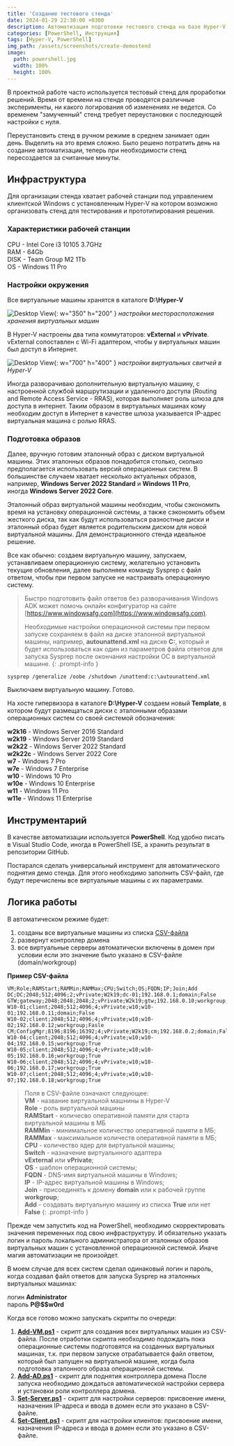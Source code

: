 ```yaml
---
title: 'Создание тестового стенда'
date: 2024-01-29 22:30:00 +0300
description: Автоматизация подготовки тестового стенда на базе Hyper-V с помощью PowerShell
categories: [PowerShell, Инструкция]
tags: [Hyper-V, PowerShell]
img_path: /assets/screenshots/create-demostend
image:
  path: powershell.jpg
  width: 100%
  height: 100%
---
```


В проектной работе часто используется тестовый стенд для проработки решений. Время от времени на стенде проводятся различные эксперименты, ни какого логирования об изменениях не ведется. Со временем "замученный" стенд требует переустановки с последующей настройки с нуля.

Переустановить стенд в ручном режиме в среднем занимает один день. Выделить на это время сложно. Было решено потратить день на создание автоматизации, теперь при необходимости стенд пересоздается за считанные минуты.


## Инфраструктура

Для организации стенда хватает рабочей станции под управлением клиентской Windows с установленным Hyper-V на котором возможно организовать стенд для тестирования и прототипирования решения.


### Характеристики рабочей станции

CPU - Intel Core i3 10105 3.7GHz <br>
RAM - 64Gb <br>
DISK - Team Group M2 1Tb <br>
OS - Windows 11 Pro <br>


### Настройки окружения

Все виртуальные машины хранятся в каталоге **D:\Hyper-V**

![Desktop View](HyperVSettings.png){: w="350" h="200" }
_настройки месторасположения хранения виртуальных машин_

В Hyper-V настроены два типа коммутаторов: **vExternal** и **vPrivate**. vExternal сопоставлен с Wi-Fi адаптером, чтобы у виртуальных машин был доступ в Интернет.

![Desktop View](VirtualSwitchManager.png){: w="700" h="400" }
_настройки виртуальных свитчей в Hyper-V_

Иногда разворачиваю дополнительную виртуальную машину, с настроенной службой маршрутизации и удаленного доступа (Routing and Remote Access Service - RRAS), которая выполняет роль шлюза для доступа в интернет. Таким образом в виртуальных машинах кому необходим доступ в Интернет в качестве шлюза указывается IP-адрес виртуальная машина с ролью RRAS.


### Подготовка образов

Далее, вручную готовим эталонный образ с диском виртуальной машины. Этих эталонных образов понадобится столько, сколько предполагается использовать версий операционных систем. В большинстве случаем хватает несколько актуальных образов, например, **Windows Server 2022 Standard** и **Windows 11 Pro**, иногда **Windows Server 2022 Core**.

Эталонный образ виртуальной машины необходим, чтобы сэкономить время на установку операционной системы, а также сэкономить объем жесткого диска, так как будут использоваться разностные диски и эталонный образ будет является родительским диском для новой виртуальной машины. Для демонстрационного стенда идеальное решение.

Все как обычно: создаем виртуальную машину, запускаем, устанавливаем операционную систему, желательно установить текущие обновления, далее выполняем команду Sysprep с файл ответом, чтобы при первом запуске не настраивать операционную систему.

> Быстро подготовить файл ответов без разворачивания Windows ADK может помочь онлайн конфигуратор на сайте [https://www.windowsafg.com](https://www.windowsafg.com).
>
>Необходимые настройки операционной системы при первом запуске сохраняем в файл на диске эталонной виртуальной машины, например, **autounattend.xml** на диске **C:**, который и будет использоваться как один из параметров файла ответов для запуска Sysprep после окончания настройки ОС в виртуальной машине.
{: .prompt-info }

```console
sysprep /generalize /oobe /shutdown /unattend:c:\autounattend.xml
```
Выключаем виртуальную машину. Готово.

На хосте гипервизора в каталоге **D:\Hyper-V** создаем новый **Template**, в котором будут размещаться диски с эталонными образами операционных систем со своей системой обозначения:

**w2k16** - Windows Server 2016 Standard <br>
**w2k19** - Windows Server 2019 Standard <br>
**w2k22** - Windows Server 2022 Standard <br>
**w2k22c** - Windows Server 2022 Core <br>
**w7** - Windows 7 Pro <br>
**w7e** - Windows 7 Enterprise <br>
**w10** - Windows 10 Pro <br>
**w10e** - Windows 10 Enterprise <br>
**w11** - Windows 11 Pro <br>
**w11e** - Windows 11 Enterprise <br>


## Инструментарий

В качестве автоматизации используется **PowerShell**. Код удобно писать в Visual Studio Code, иногда в PowerShell ISE, а хранить результат в репозитории GitHub.

Постарался сделать универсальный инструмент для автоматического поднятия демо стенда. Для этого необходимо заполнить CSV-файл, где будут перечислены все виртуальные машины с их параметрами.


## Логика работы

В автоматическом режиме будет:
1. созданы все виртуальные машины из списка [CSV-файла](https://github.com/dasternd/scripts/blob/main/DemoStend/DemoStand.csv)
2. развернут контроллер домена
3. все виртуальные серверы автоматически включены в домен при условии если это значение было указано в CSV-файле (domain/workgroup)

**Пример CSV-файла**

```console
VM;Role;RAMStart;RAMMin;RAMMax;CPU;Switch;OS;FQDN;IP;Join;Add
DC;DC;2048;512;4096;2;vPrivate;W2k19;dc-01;192.168.0.1;domain;False
GTW;gateway;2048;2048;2048;2;vPrivate;W2k19;gtw;192.168.0.10;workgroup;False
W10-01;client;2048;512;4096;4;vPrivate;w10;w10-01;192.168.0.11;domain;False
W10-02;client;2048;512;4096;4;vPrivate;w10;w10-02;192.168.0.12;workgroup;Fasle
CM;ConfigMgr;8196;8196;16392;4;vPrivate;W2k19;cm;192.168.0.2;domain;False
W10-04;client;2048;512;4096;4;vPrivate;w10;w10-04;192.168.0.15;workgroup;True
W10-05;client;2048;512;4096;4;vPrivate;w10;w10-05;192.168.0.16;workgroup;True
W10-06;client;2048;512;4096;4;vPrivate;w10;w10-06;192.168.0.17;workgroup;True
W10-07;client;2048;512;4096;4;vPrivate;w10;w10-07;192.168.0.18;workgroup;True
```

> Поля в CSV-файле означают следующее:<br>
> **VM** - название виртуальной машнины в Hyper-V<br>
> **Role** - роль виртуальной машины<br>
> **RAMStart** - количесво оперативной памяти для старта виртуальной машины в МБ<br>
> **RAMMin** - минимальное количество оперативной памяти в МБ;<br>
> **RAMMax** - максимальное количеств оперативной памяти в МБ;<br>
> **CPU** - количество ядер для виртуальной машины;<br>
> **Switch** - назначение виртуальнного адаптера **vExternal** или **vPrivate**;<br>
> **OS** - шаблон операционной системы;<br>
> **FQDN** - DNS-имя виртуальной машины в Windows;<br>
> **IP** - IP-адрес виртуальной машины в Windows;<br>
> **Join** - присоединять к домену **domain** или к рабочей группе **workgroup**;<br>
> **Add** - создавать виртуальную машину из списка **True** или нет **False**
{: .prompt-info }

Прежде чем запустить код на PowerShell, необходимо скорректировать значения переменных под свою инфраструктуру. И обязательно указать логин и пароль локального администратора от эталонных образов виртуальных машин с установленной операционной системой. Иначе магия автоматизации не произойдет.

В моем случае для всех систем сделал одинаковый логин и пароль, когда создавал файл ответов для запуска Sysprep на эталонных виртуальных машинах:

логин **Administrator** <br>
пароль **P@$$w0rd** <br>

Когда все готово можно запускать скрипты по очереди:

1. [**Add-VM.ps1**](https://github.com/dasternd/scripts/blob/main/DemoStend/Add-VM.ps1) - скрипт для создания всех виртуальных машин из CSV-файла. 
После отработки скрипта необходимо подождать пока операционные системы подготовятся на созданных виртуальных машинах, т.к. при первом запуске отрабатывается файл ответом, который был запущен на виртуальной машине, когда была подготовка эталонного образа операционной системы.
1. [**Add-AD.ps1**](https://github.com/dasternd/scripts/blob/main/DemoStend/Add-AD.ps1) - скрипт для поднятия контроллера домена
После запуска необходимо дождаться автоматической настройки сервера и установки роли контроллера домена.
1. [**Set-Server.ps1**](https://github.com/dasternd/scripts/blob/main/DemoStend/Set-Server.ps1) - скрипт для настройки серверов: присвоение имени, назначения IP-адреса и ввода в домен если это указано в CSV-файле.
2. [**Set-Client.ps1**](https://github.com/dasternd/scripts/blob/main/DemoStend/Set-Client.ps1) - скрипт для настройки клиентов: присвоение имени, назначения IP-адреса и ввода в домен если это указано в CSV-файле.
